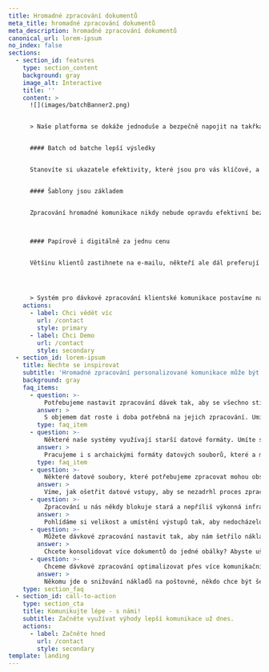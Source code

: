 ```yaml
---
title: Hromadné zpracování dokumentů
meta_title: hromadné zpracování dokumentů
meta_description: hromadné zpracování dokumentů
canonical_url: lorem-ipsum
no_index: false
sections:
  - section_id: features
    type: section_content
    background: gray
    image_alt: Interactive
    title: ''
    content: >
      ![](images/batchBanner2.png)


      > Naše platforma se dokáže jednoduše a bezpečně napojit na takřka jakýkoli datový zdroj dat, získat potřebná data, vyprodukovat dávku (batch) personalizovaných dokumentů v požadovaných formátech a zajistit jejich distribuci prostřednictvím fyzických i digitálních kanálů. 


      #### Batch od batche lepší výsledky


      Stanovíte si ukazatele efektivity, které jsou pro vás klíčové, a my celý proces optimalizujeme tak, abyste jich snadno dosáhli. A brzy je i překonali.


      #### Šablony jsou základem  


      Zpracování hromadné komunikace nikdy nebude opravdu efektivní bez kvalitních šablon. Klientské dokumenty vám navrhneme nebo přepracujeme s důrazem na principy funkčního designu, dobře si ohlídáme i soulad formy s obsahem.



      #### Papírově i digitálně za jednu cenu 


      Většinu klientů zastihnete na e-mailu, někteří ale dál preferují klasický dopis. Naše šablony podporují multikanálovou komunikaci, jednu a tutéž šablonu tak můžete použít pro produkci tiskových i digitálních výstupů. A šetřit náklady. 




      > Systém pro dávkové zpracování klientské komunikace postavíme na míru přímo u vás a budeme se starat o jeho efektivní provoz. Zaškolíme váš tým a budeme jeho podporou. A nebo vám klientskou korespondenci dodáme kompletně jako službu na naší cloudové platformě postavené nad špičkovou technologií od společnosti Quadient.
    actions:
      - label: Chci vědět víc
        url: /contact
        style: primary
      - label: Chci Demo
        url: /contact
        style: secondary
  - section_id: lorem-ipsum
    title: Nechte se inspirovat
    subtitle: 'Hromadné zpracování personalizované komunikace může být až překvapivě snadné, když ho svěříte někomu, kdo dobře ví, co dělá, a podobných projektů absolvoval desítky. Jaké výzvy jsme se naučili překonávat?'
    background: gray
    faq_items:
      - question: >-
          Potřebujeme nastavit zpracování dávek tak, aby se všechno stihlo. Umí to váš systém?
        answer: >
          S objemem dat roste i doba potřebná na jejich zpracování. Umíme nastavit systém tak, aby se data zpracovala včas a nedocházelo ke kolizím
        type: faq_item
      - question: >-
          Některé naše systémy využívají starší datové formáty. Umíte si s nimi poradit?
        answer: >
          Pracujeme i s archaickými formáty datových souborů, které a mohou být složité na zpracování.
        type: faq_item
      - question: >-
          Některé datové soubory, které potřebujeme zpracovat mohou obsahovat chyby. Umíte to ošetřit?
        answer: >  
          Víme, jak ošetřit datové vstupy, aby se nezadrhl proces zpracování, a jak případné chyby logovat a reportovat.
      - question: >-
          Zpracování u nás někdy blokuje stará a nepříliš výkonná infrastruktura. Musíme kvůli novému systému všechno upgradovat?
        answer: >
          Pohlídáme si velikost a umístění výstupů tak, aby nedocházelo k výpadkům a zpomalování systému ani v případě, že nejsou k dispozici nijak zvlášť prostorná a rychlá úložiště.  
      - question: >-
          Můžete dávkové zpracování nastavit tak, aby nám šetřilo náklady na poštovné a obálky?
        answer: >
          Chcete konsolidovat více dokumentů do jedné obálky? Abyste ušetřili, nebo abyste vylepšili klientskou zkušenost? Konsolidaci jsme řešili mnohokrát a víme, že ke každému cíli vede jiná cesta.
      - question: >-
          Chceme dávkové zpracování optimalizovat přes více komunikačních kanálů. Je to možné?
        answer: >
          Někomu jde o snižování nákladů na poštovné, někdo chce být šetrný k přírodě a potisknout co nejméně papíru. Jiní řeší přechod z černobílé komunikace na barevnou, další chtějí minimalizovat klasickou korespondenci ve prospěch e-mailů, SMS nebo dokonce push notifikací. Optimalizace je naším denním chlebem, žádné zadání nás nezaskočí.
    type: section_faq
  - section_id: call-to-action
    type: section_cta
    title: Komunikujte lépe - s námi!
    subtitle: Začněte využívat výhody lepší komunikace už dnes.
    actions:
      - label: Začněte hned
        url: /contact
        style: secondary
template: landing
---
```

